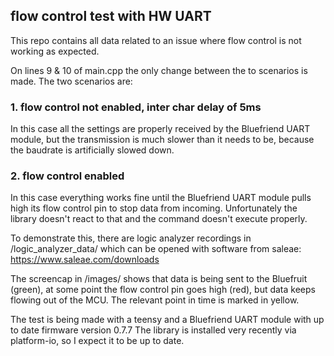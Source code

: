 ## flow control test with HW UART

This repo contains all data related to an issue where flow control is not working as expected.

On lines 9 & 10 of main.cpp the only change between the to scenarios is made. The two scenarios are:

### 1. flow control not enabled, inter char delay of 5ms

  In this case all the settings are properly received by the Bluefriend UART module, but the transmission is much slower than it needs to be, because the baudrate is artificially slowed down.

### 2. flow control enabled

In this case everything works fine until the Bluefriend UART module pulls high its flow control pin to stop data from incoming. Unfortunately the library doesn't react to that and the command doesn't execute properly.

To demonstrate this, there are logic analyzer recordings in /logic_analyzer_data/ which can be opened with software from saleae: https://www.saleae.com/downloads

The screencap in /images/ shows that data is being sent to the Bluefruit (green), at some point the flow control pin goes high (red), but data keeps flowing out of the MCU. The relevant point in time is marked in yellow.

The test is being made with a teensy and a Bluefriend UART module with up to date firmware version 0.7.7
The library is installed very recently via platform-io, so I expect it to be up to date.
